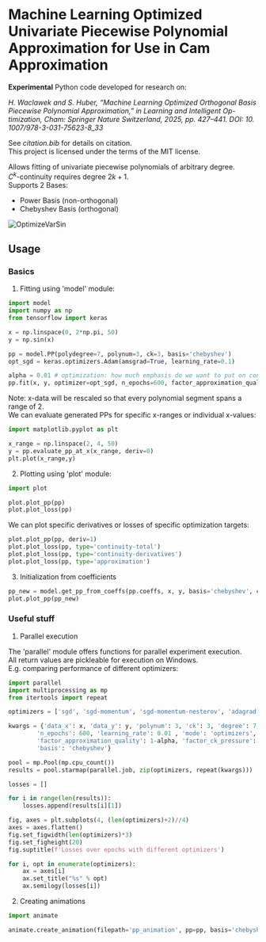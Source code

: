 # Machine Learning Optimized Univariate Piecewise Polynomial Approximation for Use in Cam Approximation 

**Experimental** Python code developed for research on:  
  
_H. Waclawek and S. Huber, “Machine Learning Optimized Orthogonal
Basis Piecewise Polynomial Approximation,” in Learning and Intelligent Op-
timization, Cham: Springer Nature Switzerland, 2025, pp. 427–441. DOI: 10.
1007/978-3-031-75623-8_33_

See _citation.bib_ for details on citation.  
This project is licensed under the terms of the MIT license.  

 <!-- - https://doi.org/10.1007/978-3-031-75623-8_33
 - https://doi.org/10.48550/arXiv.2403.08579
 - https://doi.org/10.1007/978-3-031-25312-6_68 -->

Allows fitting of univariate piecewise polynomials of arbitrary degree.  
$C^k$-continuity requires degree $2k+1$.  
Supports $2$ Bases:  
 - Power Basis (non-orthogonal)  
 - Chebyshev Basis (orthogonal)  

![OptimizeVarSin](/fig/chebyshev_sin_var_with_loss.gif)

## Usage

### Basics

1. Fitting using 'model' module:

```py
import model
import numpy as np
from tensorflow import keras

x = np.linspace(0, 2*np.pi, 50)
y = np.sin(x)

pp = model.PP(polydegree=7, polynum=3, ck=3, basis='chebyshev')
opt_sgd = keras.optimizers.Adam(amsgrad=True, learning_rate=0.1)

alpha = 0.01 # optimization: how much emphasis do we want to put on continuity?
pp.fit(x, y, optimizer=opt_sgd, n_epochs=600, factor_approximation_quality=1-alpha, factor_ck_pressure=alpha, early_stopping=True, patience=100)
```

Note: x-data will be rescaled so that every polynomial segment spans a range of $2$.  
We can evaluate generated PPs for specific x-ranges or individual x-values:  

```py
import matplotlib.pyplot as plt

x_range = np.linspace(2, 4, 50)
y = pp.evaluate_pp_at_x(x_range, deriv=0)
plt.plot(x_range,y)
```


2. Plotting using 'plot' module:

```py
import plot

plot.plot_pp(pp)
plot.plot_loss(pp)
```

We can plot specific derivatives or losses of specific optimization targets:

```py
plot.plot_pp(pp, deriv=1)
plot.plot_loss(pp, type='continuity-total')
plot.plot_loss(pp, type='continuity-derivatives')
plot.plot_loss(pp, type='approximation')
```

3. Initialization from coefficients

```py
pp_new = model.get_pp_from_coeffs(pp.coeffs, x, y, basis='chebyshev', ck=3)
plot.plot_pp(pp_new)
```

### Useful stuff

1. Parallel execution

The 'parallel' module offers functions for parallel experiment execution.  
All return values are pickleable for execution on Windows.  
E.g. comparing performance of different optimizers:  

```py
import parallel
import multiprocessing as mp
from itertools import repeat

optimizers = ['sgd', 'sgd-momentum', 'sgd-momentum-nesterov', 'adagrad', 'adadelta', 'rmsprop', 'adam', 'adamax', 'nadam', 'adam-amsgrad', 'adafactor', 'adamw', 'ftrl', 'lion']

kwargs = {'data_x': x, 'data_y': y, 'polynum': 3, 'ck': 3, 'degree': 7,
        'n_epochs': 600, 'learning_rate': 0.01 , 'mode': 'optimizers',
        'factor_approximation_quality': 1-alpha, 'factor_ck_pressure': alpha,
        'basis': 'chebyshev'}

pool = mp.Pool(mp.cpu_count())
results = pool.starmap(parallel.job, zip(optimizers, repeat(kwargs)))

losses = []

for i in range(len(results)):
    losses.append(results[i][1])

fig, axes = plt.subplots(4, (len(optimizers)+2)//4)
axes = axes.flatten()
fig.set_figwidth(len(optimizers)*3)
fig.set_figheight(20)
fig.suptitle(f'Losses over epochs with different optimizers')

for i, opt in enumerate(optimizers):
    ax = axes[i]
    ax.set_title("%s" % opt)
    ax.semilogy(losses[i])
```

2. Creating animations

```py
import animate

animate.create_animation(filepath='pp_animation', pp=pp, basis='chebyshev', shift_polynomial_centers='mean', plot_loss=True)
```